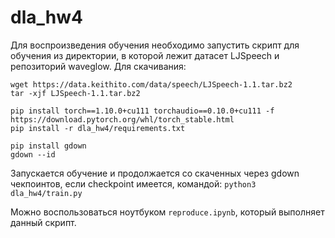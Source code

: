 # dla_hw4

Для воспроизведения обучения необходимо запустить скрипт для обучения из директории, в которой лежит датасет LJSpeech и репозиторий waveglow. Для скачивания:
```
wget https://data.keithito.com/data/speech/LJSpeech-1.1.tar.bz2
tar -xjf LJSpeech-1.1.tar.bz2

pip install torch==1.10.0+cu111 torchaudio==0.10.0+cu111 -f https://download.pytorch.org/whl/torch_stable.html
pip install -r dla_hw4/requirements.txt

pip install gdown
gdown --id 
```
Запускается обучение и продолжается со скаченных через gdown чекпоинтов, если checkpoint имеется, командой: `python3 dla_hw4/train.py`

Можно воспользоваться ноутбуком `reproduce.ipynb`, который выполняет данный скрипт.
